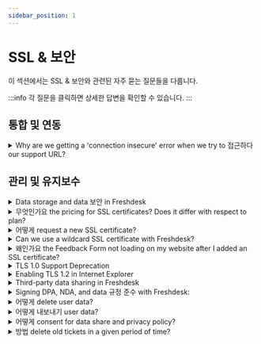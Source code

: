 ```yaml
---
sidebar_position: 1
---
```


# SSL &amp; 보안

이 섹션에서는 SSL &amp; 보안와 관련된 자주 묻는 질문들을 다룹니다.

:::info
각 질문을 클릭하면 상세한 답변을 확인할 수 있습니다.
:::


## 통합 및 연동

<details>
<summary>Why are we getting a 'connection insecure' error when we try to 접근하다 our support URL?</summary>

<p dir="ltr"><span dir="ltr" style={{ fontSize: "16px" }}>This error generally stems from improper SSL certificate configuration, leading to an unencrypted connection. To address this, ensure your SSL certificate is both up-to-date and correctly installed on your server. Additionally, verify that the URL begins with "https" instead of "http." If complications persist, consider engaging your IT team or hosting provider to rectify the SSL configuration.</span></p>
<p style={{ fontSize: "16px" }}><span style={{ fontSize: "16px" }}><span style={{ fontSize: "16px" }}><span style={{ fontSize: "16px" }}><br /></span></span></span></p>
<p style={{ fontSize: "16px" }}><span style={{ fontSize: "16px" }}><span style={{ fontSize: "16px" }}><span style={{ fontSize: "16px" }}><br /></span></span></span></p>
<p dir="ltr" style={{ fontSize: "16px" }}><span style={{ fontSize: "16px" }}><span style={{ fontSize: "16px" }}><span dir="ltr" style={{ fontSize: "16px" }}>This error may also arise due to an insecure custom/vanity URL. To rectify this, you can secure your custom URL by <a href="https://support.freshdesk.com/en/support/solutions/articles/50000005469">acquiring an SSL certificate</a> from us. Connect with us at support@freshdesk.com to obtain the SSL certificate, thereby resolving the 'connection insecure' error associated with your custom URL.</span></span></span></p>
<p dir="ltr" style={{ fontSize: "16px" }}><span style={{ fontSize: "16px" }}><span style={{ fontSize: "16px" }}><br /></span></span></p>
<p dir="ltr" style={{ fontSize: "16px" }}><span style={{ fontSize: "16px" }}><span style={{ fontSize: "16px" }}><br /></span></span></p>
<p style={{ fontSize: "16px" }}><span style={{ fontSize: "16px" }}><span dir="ltr" style={{ fontSize: "16px" }}>Here are additional troubleshooting steps to troubleshoot SSL issues:</span></span></p>
<p style={{ fontSize: "16px" }}><span style={{ fontSize: "16px" }}><span style={{ fontSize: "16px" }}><br /></span></span></p>
<p style={{ fontSize: "16px" }}><span style={{ fontSize: "16px" }}><span style={{ fontSize: "16px" }}><br /></span></span></p><ul><li style={{ fontSize: "16px" }}><span style={{ fontSize: "16px" }}><span style={{ fontSize: "16px" }}>Verify CNAME Record Values: Ensure that the CNAME record values for your custom domain are correctly configured in both your DNS provider and Freshdesk. Use tools like MX Toolbox to cross-check the records and confirm they match.</span></span></li></ul><p style={{ fontSize: "16px" }}><span style={{ fontSize: "16px" }}><span style={{ fontSize: "16px" }}><br /></span></span></p><ul><li><span style={{ fontSize: "16px" }}><span style={{ fontSize: "16px" }}>Check Existing CNAME Values in Freshdesk: Navigate to your Freshdesk settings and confirm the existing CNAME values to which your custom domain should be pointed. If you can't locate these values, it might be necessary to remove and re-add your custom domain to regenerate accurate CNAME records.</span></span></li></ul><p style={{ fontSize: "16px" }}><span style={{ fontSize: "16px" }}><span style={{ fontSize: "16px" }}><br /></span></span></p><ul><li style={{ fontSize: "16px" }}><span style={{ fontSize: "16px" }}><span style={{ fontSize: "16px" }}>Regenerate CNAME Records: In cases where CNAME records appear incorrect or mismatched, removing the custom domain from the portal and adding it back can generate fresh CNAME records. This step is especially useful if you suspect discrepancies in the records.</span></span></li></ul><p style={{ fontSize: "16px" }}><span style={{ fontSize: "16px" }}><span style={{ fontSize: "16px" }}><br /></span></span></p><ul><li style={{ fontSize: "16px" }}><span style={{ fontSize: "16px" }}><span style={{ fontSize: "16px" }}>Align Domain with New CNAME Value: Once new CNAME records are generated, ensure your custom domain is correctly pointed to the newly provided CNAME value within Freshdesk settings.</span></span></li></ul><p style={{ fontSize: "16px" }}><span style={{ fontSize: "16px" }}><span style={{ fontSize: "16px" }}><br /></span></span></p><ul><li style={{ fontSize: "16px" }}><span style={{ fontSize: "16px" }}><span style={{ fontSize: "16px" }}>Apply for SSL Certificate: With accurate CNAME records in place, reapply for an SSL certificate from within Freshdesk. This step should proceed without errors, and you'll likely see an "Awaiting Activation" message.</span></span></li></ul><p style={{ fontSize: "16px" }}><span style={{ fontSize: "16px" }}><span style={{ fontSize: "16px" }}><br /></span></span></p><ul><li style={{ fontSize: "16px" }}><span style={{ fontSize: "16px" }}><span style={{ fontSize: "16px" }}>Activation Waiting Period: After applying for the SSL certificate, be patient as it may take up to 24 hours for the SSL certificate to activate. During this time, ensure your domain settings remain unchanged for successful activation.</span></span></li></ul><p style={{ fontSize: "16px" }}><span style={{ fontSize: "16px" }}><span style={{ fontSize: "16px" }}><br /></span></span></p>
<p style={{ fontSize: "16px" }}><span style={{ fontSize: "16px" }}><span style={{ fontSize: "16px" }}><br /></span></span></p>
<p dir="ltr" style={{ fontSize: "16px" }}><span style={{ fontSize: "16px" }}><span style={{ fontSize: "16px" }}>By incorporating these additional troubleshooting steps, users will have a comprehensive guide to resolving SSL issues related to custom domains in Freshdesk.</span></span></p>
<p ><span style={{ fontSize: "16px" }}><br /></span></p>
<p><br /></p>

</details>


## 관리 및 유지보수

<details>
<summary>Data storage and data 보안 in Freshdesk</summary>

<p dir="ltr"><span rel="tempredactor"><strong>How can I be sure that my data is safe with Freshdesk? Where is the data hosted?</strong></span></p>
<p dir="ltr"><br /></p>
<p dir="ltr"><span rel="tempredactor">We take matters of data security very seriously at Freshdesk. We are hosted on the highly reliable Amazon AWS servers, that promise optimal uptime, and data security for all our customers and ticket data.&nbsp;</span></p>
<p dir="ltr"><span rel="tempredactor"><br /></span></p>
<p dir="ltr"><span rel="tempredactor">Our hosting partner is AWS and our servers are hosted in a world-class AWS data center, that is protected by biometric locks and 24-hour surveillance. We ensure that our application is always up to date with the latest security patches. All Freshdesk plans include SSL encryption to keep your data safe.</span></p>
<p dir="ltr"><br /></p>
<p><strong>How is the data stored?</strong></p>
<p><br /></p>
<p>The product is built on multi-tenant cloud architecture and every customer's data is logically segregated with a unique tenant ID so that one customer cannot access another customer data.</p>
<p><br /></p>
<p dir="ltr"><br /></p>
<p><strong>What information security controls are available / deployed?</strong></p>
<p><br /></p>
<p><strong>Data Segregation:</strong></p>
<p>Freshworks uses a multi-tenant data model to host all its applications. Each application is serviced from an individual virtual private cloud and each customer is uniquely identified by a tenant ID. The application is engineered and verified to ensure that it always fetches data only for the logged-in tenant. Per this design, no customer has access to another customer’s data.</p>
<p><br /></p>
<p><strong>Access control:</strong></p>
<p>Freshworks has an in-built authentication module where it provides the ability for customers to define user names and assign access roles. Users can be authenticated either using the authentication module within Freshworks products or via the customer’s SSO. In case customers are using our own authentication module (SSO, AD, etc..), the password rules for authentication &amp; password policy configured by them will be applied. In addition, customers can restrict support agents and customers who can log in to their support portal to certain IP addresses.</p>
<p><br /></p>
<p><strong>Encryption:</strong></p>
<p dir="ltr">All data at rest is encrypted using AES-256-bit standards with the keys being managed using AWS Key Management Service. All data in transit is encrypted. We support only TLS 1.2 and lower versions are deprecated.</p>
<p><br /></p>
<p><strong>Logs:</strong></p>
<p dir="ltr">All the events and activities are logged and monitored on a monthly basis. Application Audit Logs within the Admin console (<strong>Admin &gt;Account &gt; Audit Log</strong>) captures the user activities and configuration changes or all agents. These logs are read-only and also encrypted for protection.</p>
<p><br /></p>
<p><br /></p>
<p><strong>Can the data hosting region be moved? How long will the process take?</strong></p>
<p><br /></p>
<p dir="ltr">The hosting region can only be selected at the time of account creation, and if the data center needs to be moved to a different , you can raise a support ticket to support@freshdesk.com. The duration of the migration process depends on the amount of data that needs to be transferred.</p>
<p><br /></p>
<p><strong>Where is the data backed up? Will we lose any data?</strong></p>
<p><br /></p>
<p>All data stored and handled in Freshdesk can be backed up in two ways:</p>
<p>1. A continuous backup is maintained in different data centers to support a system failover if it were to occur in the primary data center.&nbsp;</p>
<p>2. Data is backed up to persistent storage every day and retained for the last seven days.</p>
<p><br /></p>
<p>Application logs are backed up and are maintained for a duration of one year.</p>
<p><br /></p>
<p>All backups are encrypted using AES 256-bit encryption and keys being managed through AWS Key Management Services (KMS).</p>
<p><br /></p>
<p><strong>What is the encryption type used in FD?</strong></p>
<p><br /></p>
<p dir="ltr">All data at rest is encrypted using AES-256-bit standards with the keys being managed using AWS Key Management Service. All data in transit is encrypted using HTTPS with TLS 1.2 and above.</p>
<p><br /></p>
<p><strong>What data does Freshdesk have access to? What data of ours does Freshdesk Analyze?</strong></p>
<p><br /></p>
<p>By Default, Freshdesk does not have access to any of the customer's data. In case a customer wants a Freshdesk representative to work on their account, they have to add them as an occasional agent.&nbsp;</p>
<p><br /></p>
<p>Freshdesk stores and processes customer data, where data refers to all electronic data, messages, or other material submitted to Freshdesk by the customer through the customer’s account in connection with the customer’s use of Freshdesk’s service(s). This data is processed in compliance with applicable laws and regulations for the purpose of providing services in the Freshworks product suite. As a data processor, Freshdesk performs operations or set of operations on this data in relation to services offered.</p>
<p>&nbsp;</p>
<p>&nbsp;‘Data hosted’ means data stored for the delivery of services we provide as a data processor and includes data stored for backup. ‘Data’ stated hereby is with reference to definitions specified in the provided <a href="https://www.freshworks.com/privacy/data-hosting/" rel="noreferrer" target="_blank">link</a>.</p>
<p><br /></p>
<p><strong>How do I erase all the data in my helpdesk?</strong></p>
<p><br /></p>
<p dir="ltr">Data Deletion post account termination: Any data deleted will be erased 90 days post date of <a href="https://support.freshdesk.com/support/solutions/articles/227558-can-i-completely-delete-a-contact-from-freshdesk-/" rel="noreferrer" target="_blank">termination</a>.&nbsp;</p>
<p><br /></p>
<p><strong>Do you process personal data/PII?</strong></p>
<p><br /></p>
<p>Being the data controller, the customer gets to decide what data to host/process in Freshdesk. Freshdesk processes data in accordance with your terms of service</p>
<p><br /></p>
<p><strong>What is Freshdesk’s Data Retention Policy</strong></p>
<p><br /></p>
<p dir="ltr">Data is retained as long as the customer is active and using our products. If any delete is performed by the users (agents, admin, etc…) - then the delete is immediate. However, logs will be retained. These logs would be retained for 3 months and then archived in a secure environment with no access unless explicitly approved by the senior management to comply with applicable laws. These archived logs would also be purged automatically after 21 days. The log will just contain only information about the action or event and associated details. Logs will not have any data including PII.</p>
<p><br /></p>
<p dir="ltr">Upon Account Termination, all account data will be deleted after 90 days from the date of termination. Logs will be retained as mentioned above.</p>
<p>To know about Freshworks’ Data Retention Policies, refer these pages:</p><ul><li><a href="https://www.freshworks.com/terms/" rel="noreferrer" target="_blank">Freshworks Terms of service&nbsp;</a></li><li><a href="https://www.freshworks.com/data-processing-addendum/" rel="noreferrer" target="_blank">Freshworks Data Processing Addendum&nbsp;</a></li></ul><p><br /></p>
<p><br /></p>
<p dir="ltr"><br /></p>
<p dir="ltr"><span rel="tempredactor">You can also refer to these links for more details: <a href="https://support.freshdesk.com/support/solutions/articles/50000002360-third-party-data-sharing-in-freshdesk" rel="noreferrer" target="_blank">Third party data sharing</a>,&nbsp;</span>
<span rel="tempredactor"><a href="https://www.freshworks.com/security/" rel="noreferrer noopener" target="_blank">Freshworks Security</a>,&nbsp;</span><a href="https://www.freshworks.com/privacy/data-hosting/" rel="noreferrer noopener" target="_blank"><span rel="tempredactor">Freshworks Data Hosting</span></a><span rel="tempredactor">&nbsp;and&nbsp;</span><a href="https://www.freshworks.com/privacy/gdpr/company/" rel="noreferrer noopener" target="_blank"><span rel="tempredactor">Freshworks on GDPR</span></a><span rel="tempredactor">.</span></p>

</details>

<details>
<summary>무엇인가요 the pricing for SSL certificates? Does it differ with respect to plan?</summary>

<p >SSL certificates are free for all Freshdesk accounts, across all applicable plans. </p>

</details>

<details>
<summary>어떻게 request a new SSL certificate?</summary>

<div style={{ fontSize: "16px" }}><p dir="ltr" style={{ fontSize: "16px" }}><span style={{ fontSize: "16px" }}><span dir="ltr" style={{ fontSize: "16px" }}>SSL is a form of encryption protocol that secures data between browsers and servers. SSL certificates are issued to websites &amp; web portals to ensure a safer experience for businesses &amp; customers.</span></span></p>
<p dir="ltr" style={{ fontSize: "16px" }}><span style={{ fontSize: "16px" }}><br /></span></p>
<p dir="ltr" style={{ fontSize: "16px" }}><span style={{ fontSize: "16px" }}><span dir="ltr" style={{ fontSize: "16px" }}>When you sign-up for a Freshdesk account, the default account URL, which is usually in the format&nbsp;</span>
<span dir="ltr" style={{ fontSize: "16px" }}>- <a dir="ltr" href="//yourcompanyname.freshdesk.com">yourcompanyname.freshdesk.com</a></span>
<span dir="ltr" style={{ fontSize: "16px" }}>&nbsp;is enabled with a default SSL provided by Freshdesk.&nbsp;</span></span></p>
<p dir="ltr" style={{ fontSize: "16px" }}><span style={{ fontSize: "16px" }}><br /></span></p>
<p dir="ltr" style={{ fontSize: "16px" }}><span style={{ fontSize: "16px" }}><span dir="ltr" style={{ fontSize: "16px" }}><strong >When do you need an SSL Certificate?&nbsp;</strong></span></span></p>
<p dir="ltr" style={{ fontSize: "16px" }}><span style={{ fontSize: "16px" }}><span dir="ltr" style={{ fontSize: "16px" }}>&nbsp; &nbsp;&nbsp;</span></span></p>
<p dir="ltr" style={{ fontSize: "16px" }}><span style={{ fontSize: "16px" }}><span dir="ltr" style={{ fontSize: "16px" }}>&nbsp; &nbsp; Any custom portal URL that you create for your helpdesk needs an SSL certificate to load securely (in HTTPS)</span></span></p>
<p dir="ltr" style={{ fontSize: "16px" }}><span style={{ fontSize: "16px" }}><br /></span></p>
<p dir="ltr" style={{ fontSize: "16px" }}><span style={{ fontSize: "16px" }}><span dir="ltr" style={{ fontSize: "16px" }}><strong >How do you get an SSL certificate?</strong></span><br /></span></p></div><ol style={{ fontSize: "16px" }}><li style={{ fontSize: "16px" }}><span style={{ fontSize: "16px" }}><span style={{ fontSize: "16px" }}><span dir="ltr" style={{ fontSize: "16px" }}>Go to <strong >Admin&gt;Channels&gt;Portals&gt;Select</strong> the required portal</span></span></span></li><li style={{ fontSize: "16px" }}><span style={{ fontSize: "16px" }}><span style={{ fontSize: "16px" }}><span dir="ltr" style={{ fontSize: "16px" }}>Type your custom domain under the 'Portal URL' and add the CNAME record generated by Freshdesk to your domain's DNS.&nbsp;</span></span></span><br /><br /><span style={{ fontSize: "16px" }}><span style={{ fontSize: "16px" }}><span dir="ltr" style={{ fontSize: "16px" }}><img src="#" class="fr-fic fr-dib fr-bordered fr-shadow" style={{ fontSize: "13px", fontFamily: "-apple-system, ", color: "rgb(0, 0, 0)", fontWeight: "400", textAlign: "left" }} /></span></span></span><br /><br /></li><li style={{ fontSize: "16px" }}><span style={{ fontSize: "16px" }}><span style={{ fontSize: "16px" }}><span dir="ltr" style={{ fontSize: "16px" }}>Ensure that the CNAME record is successfully published and hit <strong dir="ltr">Save.</strong></span></span></span></li><li style={{ fontSize: "16px" }}><span style={{ fontSize: "16px" }}><span style={{ fontSize: "16px" }}><span dir="ltr" style={{ fontSize: "16px" }}>The Freshworks SSL certificate will <strong dir="ltr">automatically be approved and enabled&nbsp;</strong>for your domain within 24 hours.</span></span></span></li><li style={{ fontSize: "16px" }}><span style={{ fontSize: "16px" }}><span style={{ fontSize: "16px" }}><span dir="ltr" style={{ fontSize: "16px" }}>Once the SSL certificate is enabled, the icon next to the Portal URL will turn <strong >green,</strong> indicating that your custom portal is secured.</span></span></span></li></ol><p dir="ltr">&nbsp; &nbsp; &nbsp; &nbsp; &nbsp; &nbsp;&nbsp;</p>
<p ><br /></p>
<p style={{ fontSize: "16px" }}><span style={{ fontSize: "16px" }}><span style={{ fontSize: "16px" }}><span dir="ltr" style={{ fontSize: "16px" }}>Before SSL Certificate is enabled:&nbsp;</span></span></span></p>
<p style={{ fontSize: "16px" }}><br /></p>
<p style={{ fontSize: "16px" }}><span style={{ fontSize: "16px" }}><span style={{ fontSize: "16px" }}><span dir="ltr" style={{ fontSize: "16px" }}><img src="#" style={{ fontSize: "16px" }} class="fr-fic fr-dib fr-bordered fr-shadow" /></span></span></span><br /></p>
<p style={{ fontSize: "16px", fontFamily: "Arial", color: "rgb(69, 69, 69)", fontWeight: "normal" }}><span style={{ fontSize: "16px" }}><span style={{ fontSize: "16px" }}><span dir="ltr" style={{ fontSize: "16px" }}>After SSL <span style={{ fontSize: "16px", fontFamily: "Arial", color: "rgb(0, 0, 0)", fontWeight: "400", textAlign: "left" }}>Certificate is enabled:</span>&nbsp;</span></span></span></p>
<p style={{ fontSize: "16px", fontFamily: "Arial", color: "rgb(69, 69, 69)", fontWeight: "normal" }}><br /></p>
<p style={{ fontSize: "16px", fontFamily: "Arial", color: "rgb(69, 69, 69)", fontWeight: "normal" }}><span style={{ fontSize: "16px" }}><span style={{ fontSize: "16px" }}><span dir="ltr" style={{ fontSize: "16px" }}><img src="#" style={{ fontSize: "16px" }} class="fr-fic fr-dib fr-bordered fr-shadow" /></span></span></span></p>
<p style={{ fontSize: "16px", fontFamily: "Arial", color: "rgb(69, 69, 69)", fontWeight: "normal" }}><span style={{ fontSize: "16px" }}><span style={{ fontSize: "16px" }}><span style={{ fontSize: "16px" }}><strong dir="ltr"></strong></span></span></span><br /></p>
<p ><br /></p>
<p ><br /></p>

</details>

<details>
<summary>Can we use a wildcard SSL certificate with Freshdesk?</summary>

<p>No, Freshdesk would only support SSL certificates provided by <strong>Let's encrypt</strong>, specific for your custom URL - wildcard SSL certificates are not supported. This is because all Freshdesk Accounts use the Freshdesk domain. So, we will not be able to share the public and private keys for the domain.</p>

</details>

<details>
<summary>왜인가요 the Feedback Form not loading on my website after I added an SSL certificate?</summary>

<p >When HTTPS is not used for the Feedback widget, its content would not load in a portal/website where an SSL certificate is enabled. To overcome this, please navigate to <strong dir="ltr">Admin &gt; Channels &gt; Feedback Form &gt;Toggle On the option to "Use HTTPS"</strong>.</p>
<p ><br /></p>
<p >You would have to then replace the widget code on your website with the updated widget code.</p>

</details>

<details>
<summary>TLS 1.0 Support Deprecation</summary>

<div dir="ltr"><div dir="ltr"><div dir="ltr"><div dir="ltr"><div dir="ltr"><div dir="ltr"><div dir="ltr"><div dir="ltr"><div><p style={{ fontSize: "16px" }}><span style={{ fontSize: "16px" }}>From 30th November 2016 (PST), Freshdesk will be moving away from the TLS 1.0 version and will disable the encryption protocol across all its services. The deprecation will have effects on all Freshdesk customers currently using TLS 1.0, and it is advised that you check if you're going to be affected. This solution article will walk you through steps on how you can check if this change affects your business.</span></p>
<p style={{ fontSize: "16px" }}><b id="docs-internal-guid-1d2ca38d-dfed-f61b-ea47-6d14c61bf755" style={{ fontSize: "16px" }}><br /></b></p>
<p style={{ fontSize: "16px" }}><span style={{ fontSize: "16px" }}>Described below are the compatibilities across Desktop Browsers and Mobile Operating Systems.</span></p><h2 dir="ltr" style={{ fontSize: "16px" }}><span style={{ fontSize: "16px" }}><strong>Desktop browser compatibility</strong></span></h2><p style={{ fontSize: "16px" }}><b style={{ fontSize: "16px" }}><br /></b></p>
<p style={{ fontSize: "16px" }}><span style={{ fontSize: "16px" }}><span style={{ fontSize: "16px" }}>1.</span>
<span style={{ fontSize: "16px" }}> Internet Explore</span>
<span style={{ fontSize: "16px" }}>r: Desktop versions of IE 8,9 and 10 are TLS compatible if you are running Windows 7 or higher, but not by default. Future versions of Internet Explorer are compatible by default. </span></span>
<span style={{ fontSize: "16px" }}>Achieve compatibility by following the </span><a href="https://support.freshdesk.com/solution/articles/222861-enabling-tls-1-1-and-tls-1-2-in-internet-explorer" style={{ fontSize: "16px" }} target="" rel="noreferrer noopener"><span style={{ fontSize: "16px" }}>guide here</span></a><span style={{ fontSize: "16px" }}><a href="https://support.freshdesk.com/solution/articles/222861-enabling-tls-1-1-and-tls-1-2-in-internet-explorer" style={{ fontSize: "16px" }} target="" rel="noreferrer noopener">.</a></span></p>
<p style={{ fontSize: "16px" }}><b style={{ fontSize: "16px" }}><br /></b></p>
<p style={{ fontSize: "16px" }}><span style={{ fontSize: "16px" }}><span style={{ fontSize: "16px" }}>2. </span>
<span style={{ fontSize: "16px" }}>Mozilla Firefox</span>
<span style={{ fontSize: "16px" }}>: Versions 23 through 26 are compatible, but not by default. Use about:config to enable TLS 1.1 or TLS 1.2 by updating the security.tls.version.max config value to 2 for TLS 1.1, or 3 for TLS 1.2. All future versions of Mozilla Firefox are TLS 1.0+ compatible by default.</span></span></p>
<p style={{ fontSize: "16px" }}><b style={{ fontSize: "16px" }}><br /></b></p>
<p style={{ fontSize: "16px" }}><span style={{ fontSize: "16px" }}><span style={{ fontSize: "16px" }}>3. </span>
<span style={{ fontSize: "16px" }}>Google Chrome</span>
<span style={{ fontSize: "16px" }}>: All versions of Google Chrome above version 38 are compatible by default.</span></span></p>
<p style={{ fontSize: "16px" }}><b style={{ fontSize: "16px" }}><br /></b></p>
<p style={{ fontSize: "16px" }}><span style={{ fontSize: "16px" }}><span style={{ fontSize: "16px" }}>4. </span>
<span style={{ fontSize: "16px" }}>Safari</span>
<span style={{ fontSize: "16px" }}>: Desktop Safari versions 7 and higher for OS X 10.9 (Mavericks) and higher are, compatible with TLS 1.1 and higher, by default.</span></span></p>
<p style={{ fontSize: "16px" }}><span style={{ fontSize: "16px" }}><strong><br /></strong></span></p>
<p style={{ fontSize: "16px" }}><span style={{ fontSize: "16px" }}><span style={{ fontSize: "16px" }}><strong>Verify your browser compatibility</strong></span></span></p>
<p style={{ fontSize: "16px" }}><b style={{ fontSize: "16px" }}><br /></b></p>
<p style={{ fontSize: "16px" }}><span style={{ fontSize: "16px" }}>To verify compatibility for TLS 1.1/TLS 1.2 for your browser, go to </span><a href="https://www.howsmyssl.com/" target="_blank" rel="noreferrer noopener"><span style={{ fontSize: "16px" }}>this link</span></a><span style={{ fontSize: "16px" }}> and if you are able to view a webpage shown below with the message TLS1.1/TLS1.2 Upgrade Test Passed, then your browser is compatible with Freshdesk. <strong>Internet Explorer </strong>users can achieve compatibility by following the </span><a href="https://support.freshdesk.com/solution/articles/222861-enabling-tls-1-1-and-tls-1-2-in-internet-explorer" target="" rel="noreferrer noopener"><span style={{ fontSize: "16px" }}>guide here</span></a><span style={{ fontSize: "16px" }}><a href="https://support.freshdesk.com/solution/articles/222861-enabling-tls-1-1-and-tls-1-2-in-internet-explorer" style={{ fontSize: "16px" }} target="" rel="noreferrer noopener">.</a></span>
<span style={{ fontSize: "16px" }}><br /></span></p>
<p style={{ fontSize: "16px" }}></p>
<p><img class="fr-dib fr-draggable fr-bordered" src="#" style={{ fontSize: "16px" }} /></p>
<p><br /></p>
<p><br /></p>
<p><span style={{ fontSize: "16px" }}><br /></span>
<span style={{ fontSize: "16px" }}><strong><span style={{ fontSize: "16px" }}>Mobile compatibility</span></strong></span></p>
<p style={{ fontSize: "16px" }}><b style={{ fontSize: "16px" }}><br /></b></p>
<p style={{ fontSize: "16px" }}><span style={{ fontSize: "16px" }}>Devices running Android OS versions lower than 4.1 are not compatible with TLS versions higher than 1.0. Therefore, the Freshdesk Android app will stop working on devices running these versions of the operating system. Users are advised to upgrade their operating systems to continue using the app.</span></p>
<p style={{ fontSize: "16px" }}><b style={{ fontSize: "16px" }}><br /></b></p>
<p style={{ fontSize: "16px" }}><span style={{ fontSize: "16px" }}>Devices running Android 4.1 to 4.4 need to be on version 3.5 or higher of the Android app to continue using Freshdesk. Users running Android versions 5.0 or higher will not face any issues and can continue using the existing version of the app installed on their device or upgrade to version 3.5 of the app. </span></p>
<p style={{ fontSize: "16px" }}><b style={{ fontSize: "16px" }}><br /></b></p>
<p style={{ fontSize: "16px" }}><span style={{ fontSize: "16px" }}>The iOS app will continue to work seamlessly on compatible iOS versions (iOS 8 and above).</span></p>
<p style={{ fontSize: "16px" }}><b style={{ fontSize: "16px" }}><br /></b></p>
<p style={{ fontSize: "16px" }}><span style={{ fontSize: "16px" }}>Once you have ensured that your Browser/OS will not be affected by the eventual deprecation of TLS, you can follow the steps below to run a compatibility test on your Integrations/API clients (if applicable)</span></p><h2 dir="ltr" style={{ fontSize: "16px" }}><span style={{ fontSize: "16px" }}><span style={{ fontSize: "16px" }}><strong><span style={{ fontSize: "16px" }}>Steps to check for API compatibility</span></strong></span></span></h2><ol><li dir="ltr" style={{ fontSize: "16px" }}><p dir="ltr" style={{ fontSize: "16px" }}><span style={{ fontSize: "16px" }}>Set up an API client in a test environment. This could be any software that you are using to integrate to Freshdesk or any custom integration code that you have written.</span></p></li><li dir="ltr" style={{ fontSize: "16px" }}><p dir="ltr" style={{ fontSize: "16px" }}><span style={{ fontSize: "16px" }}><span >In that test environment, change the API client's endpoint hostname from </span>
<span style={{ fontSize: "16px" }}>yourdomain.freshdesk.com</span>
<span > to </span>
<span style={{ fontSize: "16px" }}>tlstest.freshdesk.com</span>
<span >.</span></span></p></li><li dir="ltr" style={{ fontSize: "16px" }}><p dir="ltr" style={{ fontSize: "16px" }}><span style={{ fontSize: "16px" }}>If you see a '401 Unauthorized' error, then this test passed. This response means that the underlying TLS connection was successful, despite the '401 Unauthorized' error.</span></p></li><li dir="ltr" style={{ fontSize: "16px" }}><p dir="ltr" style={{ fontSize: "16px" }}><span style={{ fontSize: "16px" }}>If you instead see an error message that involves TLS or https, then the test has failed. Your API client will require adjustments or upgrades. Please check with your client's documentation on how to upgrade to TLS 1.1 or TLS 1.2 support.</span></p></li></ol><h1 dir="ltr" style={{ fontSize: "16px" }}><span style={{ fontSize: "16px" }}><strong>Example using cURL</strong></span></h1><p style={{ fontSize: "16px" }}><span style={{ fontSize: "16px" }}>This is how the output would look when connected from cURL.</span></p>
<p style={{ fontSize: "16px" }}><b style={{ fontSize: "16px" }}><br /></b></p>
<p style={{ fontSize: "16px" }}><span style={{ fontSize: "16px" }}>(The following test cases were run on cURL version 7.50.0)</span></p><h2 dir="ltr" style={{ fontSize: "16px" }}><span style={{ fontSize: "16px" }}>Failure case</span></h2><p style={{ fontSize: "16px" }}><span style={{ fontSize: "16px" }}>curl -v -XGET <a href="https://tlstest.freshdesk.com/api/v2/tickets" rel="noreferrer noopener">https://tlstest.freshdesk.com/api/v2/tickets</a> --tlsv1.0</span></p>
<p style={{ fontSize: "16px" }}><b style={{ fontSize: "16px" }}><br /></b></p>
<p style={{ fontSize: "16px" }}><span style={{ fontSize: "16px" }}>Output</span></p>
<p><br /></p><table style={{ fontSize: "16px" }}><colgroup><col width="592"></colgroup><tbody><tr style={{ fontSize: "16px" }}><td style={{ fontSize: "16px" }}><p dir="ltr" style={{ fontSize: "16px" }}><span style={{ fontSize: "16px" }}>* Server aborted the SSL handshake</span></p>
<p dir="ltr" style={{ fontSize: "16px" }}><span style={{ fontSize: "16px" }}>* Closing connection 0</span></p>
<p dir="ltr" style={{ fontSize: "16px" }}><span style={{ fontSize: "16px" }}>curl: (35) Server aborted the SSL handshake</span></p></td></tr></tbody></table><p><br /></p>
<p style={{ fontSize: "16px" }}><b style={{ fontSize: "16px" }}><br /></b></p><h2 dir="ltr" style={{ fontSize: "16px" }}><span style={{ fontSize: "16px" }}>Successful case</span></h2><p style={{ fontSize: "16px" }}><span style={{ fontSize: "16px" }}>curl -v -XGET <a href="https://tlstest.freshdesk.com/api/v2/tickets" rel="noreferrer noopener">https://tlstest.freshdesk.com/api/v2/tickets</a> --tlsv1.1</span></p>
<p style={{ fontSize: "16px" }}><b style={{ fontSize: "16px" }}><br /></b></p>
<p style={{ fontSize: "16px" }}><span style={{ fontSize: "16px" }}>Output</span></p>
<p><br /></p><table style={{ fontSize: "16px" }}><colgroup><col width="592"></colgroup><tbody><tr style={{ fontSize: "16px" }}><td style={{ fontSize: "16px" }}><p dir="ltr" style={{ fontSize: "16px" }}><span style={{ fontSize: "16px" }}>HTTP/1.1 401 Unauthorized</span></p>
<p dir="ltr" style={{ fontSize: "16px" }}><span style={{ fontSize: "16px" }}>….</span></p>
<p dir="ltr" style={{ fontSize: "16px" }}><span style={{ fontSize: "16px" }}>….</span></p>
<p dir="ltr" style={{ fontSize: "16px" }}><span style={{ fontSize: "16px" }}>* Connection #0 to host tlstest.freshdesk.com left intact</span></p>
<p dir="ltr" style={{ fontSize: "16px" }}><code>`"code":"invalid_credentials","message":"You have to be logged in to perform this action."`</code></p></td></tr></tbody></table><p><br /></p>
<p style={{ fontSize: "16px" }}><b style={{ fontSize: "16px" }}><br /></b></p>
<p style={{ fontSize: "16px" }}><span style={{ fontSize: "16px" }}>If you've got any additional queries, just drop a mail to support@freshdesk.com</span></p>
<p style={{ fontSize: "16px" }}><span><span style={{ fontSize: "16px" }}><br /></span><br /></span></p></div></div></div></div></div></div></div></div></div>

</details>

<details>
<summary>Enabling TLS 1.2 in Internet Explorer</summary>

<div dir="ltr"><p><font><span style={{ fontSize: "16px" }}>If you use Internet Explorer to access Freshdesk, then you can use the following steps to make your browser compatible with TLS 1.2. </span></font><span><font size="3">To change the settings in IE 8, 9 or 10:</font></span></p>
<p><span><font size="3"><br /></font></span></p>
<p></p><ul><li><font size="3">Go to Tools and select Internet Options</font></li><li><font size="3">Select the Advanced tab in Internet Options</font></li><li><font size="3">Enable (check) TLS 1.2 and also disable (uncheck) SSL 3.0 for additional security<br /></font></li><li><font size="3">Click on Apply and OK to complete the procedure</font></li></ul><div><font size="3"><br /></font></div><div><font size="3"><p><img src="#" style={{ fontSize: "16px" }} class="fr-fil fr-dib" /></p></font></div><p></p>
<p><font><span style={{ fontSize: "16px" }}><br /></span></font></p>
<p><font><span style={{ fontSize: "16px" }}><br /></span></font></p></div>

</details>

<details>
<summary>Third-party data sharing in Freshdesk</summary>

<p><strong>Apart from freshworks are there any other parties involved in data storage or processing?</strong></p>
<p><br /></p>
<p>Freshdesk partners with organizations that adhere to global standards and regulations. These organizations include sub-processors or third-parties that Freshworks utilizes to assist in providing its products. </p>
<p><br /></p>
<p>List of sub-processors along with their role in processing and their processing location are disclosed in the following <a href="https://www.freshworks.com/privacy/sub-processor/" rel="noreferrer" target="_blank">link </a></p>
<p><br /></p>
<p><strong>Do third party platforms have access to our data?</strong></p>
<p><br /></p>
<p>Third parties only have access to data that is absolutely necessary for them to deliver their services. Further, depending on the services they avail from us, the customers have the option to opt-out of availing services from certain sub-processors. Details of the same can be discussed and mutually agreed upon.</p>
<p><br /></p>

</details>

<details>
<summary>Signing DPA, NDA, and data 규정 준수 with Freshdesk:</summary>

<p><strong>Does a DPA have to be signed?</strong></p>
<p>If you have agreed to freshworks <a href="https://www.freshworks.com/terms/" rel="noreferrer" target="_blank">terms of service</a>, which is available online on our website, it also covers the <a href="https://www.freshworks.com/data-processing-addendum/" rel="noreferrer" target="_blank">data processing addendum</a> and does not require to be signed additionally. You can find the documentation on the <a href="https://www.freshworks.com/data-processing-addendum/" rel="noreferrer" target="_blank">Freshworks security page</a>.</p>
<p><br /></p>
<p><strong>Do I need to execute a signed copy of the DPA for legal/audit records?</strong></p>
<p>In case you want an e-version (instead of online terms) to be executed, contact us at support@freshdesk.com</p>
<p><br /></p>
<p><strong>Need to sign an NDA, details?</strong></p>
<p>If you are an existing customer of Freshworks, by using our products, &nbsp;Freshworks terms of service available online on our website applies by default. In case you want a physical signed copy with special terms included from your side, contact us at support@freshdesk.com</p>
<p><br /></p>
<p><br /></p>
<p><strong>What is the audit and compliance process in Freshdesk?</strong></p>
<p dir="ltr">Freshdesk is audited annually by independent audit firms for ISO 27001, ISO 27701, SOC 2 Type 2, and VAPT. One of the objectives of getting these certifications or attestations is to be able to provide the necessary information to our customers through the audits reports by reputed and independent auditors.</p>
<p>&nbsp;</p>
<p>Therefore, we will only be able to support security evaluations by means of Security questionnaires, 3rd party audit reports, certification requests, and evaluation calls.</p>
<p><br /></p>
<p>Further, On a case to case basis where it's mandated by the law/regulations, audits and assessments shall be discussed and agreed in the contract</p>
<p><br /></p>
<p><strong>Is Freshdesk PCI Compliant?</strong></p>
<p dir="ltr">Yes, Freshdesk is PCI Compliant. Freshworks has data security controls in line with the ISO 27001 standards and is audited as per the SOC 2 Type II framework covering the security, confidentiality, and availability of trust service principles.</p>
<p><br /></p>
<p dir="ltr">Further, for running PCI compliant workloads, we work with our customers to satisfy specific use cases where we obfuscate card data that is structured in nature. Examples such as a card data on an email title( using card data masker integration), or providing encrypted fields over a form.</p>
<p><br /></p>
<p><strong>What is CCPA Compliance? Is Freshdesk CCPA Compliant?</strong></p>
<p>To an extent, Freshdesk account holders are ‘consumers’ as defined under the California Consumer Privacy Act of 2018 (“CCPA”) and Freshdesk is a ‘business’ as defined under CCPA. Thus, the following applies to every Freshdesk account holder:</p>
<p>Subject to the provisions of the CCPA, you have the right to request in the manner provided herein, for the following:</p>
<p><br /></p>
<p>a. Right to request for information about the:</p>
<p>&nbsp; - Categories of Personal Data Freshworks has collected about you.</p>
<p>&nbsp; - Specific pieces of Personal Data Freshworks has collected about you.</p>
<p>&nbsp; - Categories of sources from which the Personal Data is collected.</p>
<p>&nbsp; - Business or commercial purpose for collecting Personal Data.</p>
<p>&nbsp; - Categories of third parties with whom the business shares Personal Data.</p>
<p><br /></p>
<p>b. Right to request for deletion of any Personal Data collected about you by Freshdesk.</p>
<p>If you seek to exercise the foregoing rights to access or delete Personal Data which constitutes ‘personal information’ as defined in CCPA, please contact us at privacy@freshworks.com or write to us here. We respond to all requests we receive from you wishing to exercise your data protection rights within a reasonable timeframe in accordance with applicable data protection laws.&nbsp;</p>
<p><br /></p>
<p>By writing to us, you agree to receive communication from us seeking information from you in order to verify you to be the consumer from whom we have collected the Personal Data from and such other information as reasonably required to enable us to honor your request.</p>
<p><br /></p>
<p>The list of categories of Personal Data collected and disclosed about consumers are enlisted under the head ‘What Personal Data does Freshworks collect and why?’ and the list of categories of third parties to whom the Personal Data was or maybe made disclosed are enlisted under the head ‘Sharing of Personal Data’. Separately, Freshworks does not sell your Personal Data</p>
<p><br /></p>

</details>

<details>
<summary>어떻게 delete user data?</summary>

<p dir="ltr" style={{ fontSize: "13px", fontFamily: "-apple-system, ", color: "rgb(0, 0, 0)", fontWeight: "400", textAlign: "left" }}><span dir="ltr" style={{ fontSize: "16px" }}>In Freshdesk, a ‘delete’ or ‘export’ request from a customer must be routed via the admin, who validates if the requestor is genuine.&nbsp;</span></p>
<p dir="ltr" style={{ fontSize: "16px", fontFamily: "Arial", color: "rgb(0, 0, 0)", fontWeight: "400", textAlign: "left" }}><span style={{ fontSize: "16px" }}><span style={{ fontSize: "16px" }}><span style={{ fontSize: "16px" }}><span dir="ltr" style={{ fontSize: "16px" }}>As an administrator of your helpdesk account, you can &nbsp;</span></span></span></span></p><ul><li><a href="#Soft-delete-a-contact"><span style={{ fontSize: "16px" }}>Soft delete a contact</span></a></li><li style={{ fontSize: "16px" }}><span style={{ fontSize: "16px" }}><a href="#Hard-delete-a-contact">Hard delete a contact</a></span></li><li><a href="#Permanently-delete-the-PII-of-a-deleted-contact-who-was-previously-an-agent"><span style={{ fontSize: "16px" }}>Permanently delete the PII of a deleted contact who was previously an agent</span></a></li></ul><p><span style={{ fontSize: "16px" }}><span style={{ fontSize: "16px" }}><span style={{ fontSize: "16px" }}><br /></span></span></span></p><h3 dir="ltr" id="Soft-delete-a-contact" style={{ fontSize: "16px", fontFamily: "Arial", color: "rgb(0, 0, 0)", fontWeight: "400", textAlign: "left" }}><span style={{ fontSize: "16px" }}><span style={{ fontSize: "16px" }}><span style={{ fontSize: "16px" }}><span style={{ fontSize: "16px" }}><strong style={{ fontSize: "16px" }}>Soft delete a contact</strong></span></span></span></span></h3><p dir="ltr" style={{ fontSize: "16px", fontFamily: "Arial", color: "rgb(0, 0, 0)", fontWeight: "400", textAlign: "left" }}><span style={{ fontSize: "16px" }}><span style={{ fontSize: "16px" }}>To soft delete a contact in Freshdesk,</span></span></p><ol style={{ fontSize: "16px", fontFamily: "Arial", color: "rgb(0, 0, 0)", fontWeight: "400", textAlign: "left" }}><li dir="ltr" style={{ fontSize: "12pt", fontFamily: "Arial", color: "rgb(14, 16, 26)", fontWeight: "400" }}><p dir="ltr" style={{ fontSize: "16px" }}><span style={{ fontSize: "16px" }}><span style={{ fontSize: "16px" }}><span style={{ fontSize: "16px" }}><span style={{ fontSize: "16px" }}>Navigate to the left Menu bar, click on the&nbsp;</span>
<span style={{ fontSize: "16px" }}>People&nbsp;</span>
<span style={{ fontSize: "16px" }}>icon() and select the&nbsp;</span>
<span style={{ fontSize: "16px" }}>Contacts&nbsp;</span>
<span style={{ fontSize: "16px" }}>tab.&nbsp;</span></span></span></span></p></li><li dir="ltr" style={{ fontSize: "12pt", fontFamily: "Arial", color: "rgb(14, 16, 26)", fontWeight: "400" }}><p dir="ltr" style={{ fontSize: "16px" }}><span style={{ fontSize: "16px" }}><span style={{ fontSize: "16px" }}><span style={{ fontSize: "16px" }}><span style={{ fontSize: "16px" }}>Select one or more&nbsp;</span>
<span style={{ fontSize: "16px" }}>Contacts&nbsp;</span>
<span style={{ fontSize: "16px" }}>you wish to delete by clicking on the checkboxes adjacent to their name.</span></span></span></span></p></li><li dir="ltr" style={{ fontSize: "12pt", fontFamily: "Arial", color: "rgb(14, 16, 26)", fontWeight: "400" }}><p dir="ltr" style={{ fontSize: "16px" }}><span style={{ fontSize: "16px" }}><span style={{ fontSize: "16px" }}><span style={{ fontSize: "16px" }}><span style={{ fontSize: "16px" }}>Click on the&nbsp;</span>
<span style={{ fontSize: "16px" }}>Delete&nbsp;</span>
<span style={{ fontSize: "16px" }}>button on the top bar.</span></span></span></span></p></li><li dir="ltr" style={{ fontSize: "12pt", fontFamily: "Arial", color: "rgb(14, 16, 26)", fontWeight: "400" }}><p dir="ltr" style={{ fontSize: "16px" }}><span style={{ fontSize: "16px" }}><span style={{ fontSize: "16px" }}><span style={{ fontSize: "16px" }}><span style={{ fontSize: "16px" }}>Click&nbsp;</span>
<span style={{ fontSize: "16px" }}>Confirm&nbsp;</span>
<span style={{ fontSize: "16px" }}>on the prompt that appears.</span></span></span></span></p>
<p><br /></p><img src="#" style={{ fontSize: "16px" }} class="fr-fil fr-dib fr-bordered fr-shadow" alt="How to soft delete contacts in Freshdesk" /><span style={{ fontSize: "16px" }}><br /></span>
<span style={{ fontSize: "16px" }}>In case of accidental deletion, you can&nbsp;</span><a href="https://support.freshdesk.com/en/support/solutions/articles/238096-can-i-restore-a-deleted-contact-how-" style={{ fontSize: "16px" }}><span style={{ fontSize: "16px" }}>restore the contact</span></a><span style={{ fontSize: "16px" }}>&nbsp;back from the&nbsp;</span>
<span style={{ fontSize: "16px" }}>Deleted Contacts</span>
<span style={{ fontSize: "16px" }}>&nbsp;list.&nbsp;</span><br /><br /></li></ol><h3 dir="ltr" id="Hard-delete-a-contact" style={{ fontSize: "16px", fontFamily: "Arial", color: "rgb(0, 0, 0)", fontWeight: "400", textAlign: "left" }}><span style={{ fontSize: "16px" }}><span style={{ fontSize: "16px" }}><span style={{ fontSize: "16px" }}><span style={{ fontSize: "16px" }}><strong style={{ fontSize: "16px" }}>Hard delete a contact</strong></span></span></span></span></h3><p dir="ltr" style={{ fontSize: "16px", fontFamily: "Arial", color: "rgb(0, 0, 0)", fontWeight: "400", textAlign: "left" }}><span style={{ fontSize: "16px" }}><span style={{ fontSize: "16px" }}>To permanently delete contacts data - tickets, forums, calls &amp; profiles from Freshdesk,</span></span></p><ol style={{ fontSize: "16px", fontFamily: "Arial", color: "rgb(0, 0, 0)", fontWeight: "400", textAlign: "left" }}><li dir="ltr" style={{ fontSize: "12pt", fontFamily: "Arial", color: "rgb(14, 16, 26)", fontWeight: "400" }}><p dir="ltr" style={{ fontSize: "16px" }}><span style={{ fontSize: "16px" }}><span style={{ fontSize: "16px" }}><span style={{ fontSize: "16px" }}><span style={{ fontSize: "16px" }}>Navigate to the left Menu bar, click on the&nbsp;</span>
<span style={{ fontSize: "16px" }}>People&nbsp;</span>
<span style={{ fontSize: "16px" }}>icon() and select the&nbsp;</span>
<span style={{ fontSize: "16px" }}>Contacts&nbsp;</span>
<span style={{ fontSize: "16px" }}>tab.&nbsp;</span></span></span></span></p></li><li dir="ltr" style={{ fontSize: "12pt", fontFamily: "Arial", color: "rgb(14, 16, 26)", fontWeight: "400" }}><p dir="ltr" style={{ fontSize: "16px" }}><span style={{ fontSize: "16px" }}><span style={{ fontSize: "16px" }}><span style={{ fontSize: "16px" }}><span style={{ fontSize: "16px" }}>Click on the Filter icon () on the All Contacts</span>
<span style={{ fontSize: "16px" }}>&nbsp;</span>
<span style={{ fontSize: "16px" }}>page and select the&nbsp;</span>
<span style={{ fontSize: "16px" }}>Deleted Contacts</span>
<span style={{ fontSize: "16px" }}>&nbsp;view.</span></span></span></span></p></li><li dir="ltr" style={{ fontSize: "12pt", fontFamily: "Arial", color: "rgb(14, 16, 26)", fontWeight: "400" }}><p dir="ltr" style={{ fontSize: "16px" }}><span style={{ fontSize: "16px" }}><span style={{ fontSize: "16px" }}><span style={{ fontSize: "16px" }}><span style={{ fontSize: "16px" }}>Click on the&nbsp;</span>
<span style={{ fontSize: "16px" }}>Contact’s name&nbsp;</span>
<span style={{ fontSize: "16px" }}>you wish to delete permanently.</span></span></span></span></p></li><li dir="ltr" style={{ fontSize: "12pt", fontFamily: "Arial", color: "rgb(14, 16, 26)", fontWeight: "400" }}><p dir="ltr" style={{ fontSize: "16px" }}><span style={{ fontSize: "16px" }}><span style={{ fontSize: "16px" }}><span style={{ fontSize: "16px" }}><span style={{ fontSize: "16px" }}>Click the&nbsp;</span>
<span style={{ fontSize: "16px" }}>Delete forever&nbsp;</span>
<span style={{ fontSize: "16px" }}>button from the top bar.</span></span></span></span></p></li><li dir="ltr" style={{ fontSize: "12pt", fontFamily: "Arial", color: "rgb(14, 16, 26)", fontWeight: "400" }}><p dir="ltr" style={{ fontSize: "16px" }}><span style={{ fontSize: "16px" }}><span style={{ fontSize: "16px" }}><span style={{ fontSize: "16px" }}><span style={{ fontSize: "16px" }}>Click&nbsp;</span>
<span style={{ fontSize: "16px" }}>DELETE FOREVER&nbsp;</span>
<span style={{ fontSize: "16px" }}>on the prompt that appears.</span></span></span></span></p>
<p><br /></p><img src="#" style={{ fontSize: "16px" }} class="fr-fil fr-dib fr-bordered fr-shadow" alt="How to hard delete/permanently delete contacts in Freshdesk" /></li></ol><h3 dir="ltr" id="Permanently-delete-the-PII-of-a-deleted-contact-who-was-previously-an-agent" style={{ fontSize: "16px", fontFamily: "Arial", color: "rgb(0, 0, 0)", fontWeight: "400", textAlign: "left" }}><br /><span style={{ fontSize: "16px" }}><span style={{ fontSize: "16px" }}><span style={{ fontSize: "16px" }}><span dir="ltr" style={{ fontSize: "16px" }}><strong dir="ltr" style={{ fontSize: "16px" }}>Permanently delete the PII of a deleted contact who was previously an agent</strong></span></span></span></span></h3><p dir="ltr" style={{ fontSize: "16px", fontFamily: "Arial", color: "rgb(0, 0, 0)", fontWeight: "400", textAlign: "left" }}><span style={{ fontSize: "16px" }}><span style={{ fontSize: "16px" }}>If the deleted contact was previously an agent with the account, Freshdesk permanently deletes their PII(Personally Identifiable Information) such that the individual is not identifiable thereafter.&nbsp;</span></span></p>
<p dir="ltr" style={{ fontSize: "16px", fontFamily: "Arial", color: "rgb(0, 0, 0)", fontWeight: "400", textAlign: "left" }}><span style={{ fontSize: "16px" }}><span style={{ fontSize: "16px" }}>For business continuity, Freshdesk retains their contributions to the business, such as ticket responses, notes, knowledge base articles, forum topics/comments, support calls, surveys, automation rules, ticket templates, contacts, companies, tags, etc.</span></span></p>
<p style={{ fontSize: "16px", fontFamily: "Arial", color: "rgb(0, 0, 0)", fontWeight: "400", textAlign: "left" }}><span style={{ fontSize: "16px" }}><span style={{ fontSize: "16px" }}><span style={{ fontSize: "16px" }}><br /></span></span></span></p>
<p dir="ltr" style={{ fontSize: "13px", fontFamily: "-apple-system, ", color: "rgb(0, 0, 0)", fontWeight: "400", textAlign: "left" }}><span style={{ fontSize: "16px" }}><span style={{ fontSize: "16px" }}><span style={{ fontSize: "16px" }}><span style={{ fontSize: "16px" }}>For any further information or clarifications, please reach out to&nbsp;</span><a href="mailto:support@freshdesk.com" style={{ fontSize: "16px" }}><span style={{ fontSize: "16px" }}>support@freshdesk.com</span></a></span></span></span>
<span dir="ltr" style={{ fontSize: "16px" }}>.</span></p>

</details>

<details>
<summary>어떻게 내보내기 user data?</summary>

<p dir="ltr" style={{ fontSize: "13px", fontFamily: "-apple-system, ", color: "rgb(0, 0, 0)", fontWeight: "400", textAlign: "left" }}><span dir="ltr" style={{ fontSize: "16px" }}>In Freshdesk, a ‘delete’ or ‘export’ request from a customer must be routed via the admin, who validates if the requestor is genuine.&nbsp;</span></p>
<p dir="ltr" style={{ fontSize: "16px", fontFamily: "Arial, Helvetica, sans-serif", color: "rgb(0, 0, 0)", fontWeight: "400", textAlign: "left" }}><span style={{ fontSize: "16px" }}><span style={{ fontSize: "16px" }}><span dir="ltr" style={{ fontSize: "16px" }}>As an administrator of your Freshdesk account, here’s how you can export customer data:&nbsp;</span></span></span></p><ul><li><a href="#Customer-details-export-%C2%A0"><span style={{ fontSize: "16px" }}>Customer details export &nbsp;</span></a></li><li><a href="#Customer-ticket-export%C2%A0"><span style={{ fontSize: "16px" }}>Customer ticket export </span></a><span style={{ fontSize: "16px" }}><span style={{ fontSize: "16px" }}><br /><a href="https://docs.google.com/document/d/1adJHEohBmto1hSsCHJUy0r9-Mh9M7yXRjsKqFF2Zx14/edit#heading=h.lbvvr63n1n1n" style={{ fontSize: "16px" }}></a><br /></span></span></li></ul><h3 dir="ltr" id="Customer-details-export-&nbsp;" style={{ fontSize: "16px", fontFamily: "Arial, Helvetica, sans-serif", color: "rgb(0, 0, 0)", fontWeight: "400", textAlign: "left" }}><span style={{ fontSize: "16px" }}><span style={{ fontSize: "16px" }}><span style={{ fontSize: "16px" }}><strong style={{ fontSize: "16px" }}>Customer details export &nbsp;</strong></span></span></span></h3><ol style={{ fontSize: "16px", fontFamily: "Arial, Helvetica, sans-serif", color: "rgb(0, 0, 0)", fontWeight: "400", textAlign: "left" }}><li dir="ltr" style={{ fontSize: "12pt", fontFamily: "Arial, Helvetica, sans-serif", color: "rgb(0, 0, 0)", fontWeight: "400" }}><p dir="ltr" style={{ fontSize: "16px" }}><span style={{ fontSize: "16px" }}><span style={{ fontSize: "16px" }}><span style={{ fontSize: "16px" }}>Navigate to the&nbsp;</span>
<span style={{ fontSize: "16px" }}>People</span>
<span style={{ fontSize: "16px" }}>&nbsp;icon and click on&nbsp;</span>
<span style={{ fontSize: "16px" }}>Contacts</span>
<span style={{ fontSize: "16px" }}>.</span></span></span></p></li><li dir="ltr" style={{ fontSize: "12pt", fontFamily: "Arial, Helvetica, sans-serif", color: "rgb(0, 0, 0)", fontWeight: "400" }}><p dir="ltr" style={{ fontSize: "16px" }}><span style={{ fontSize: "16px" }}><span style={{ fontSize: "16px" }}><span style={{ fontSize: "16px" }}>Select the&nbsp;</span>
<span style={{ fontSize: "16px" }}>Export</span>
<span style={{ fontSize: "16px" }}>&nbsp;button towards your right.</span></span></span></p></li><li dir="ltr" style={{ fontSize: "12pt", fontFamily: "Arial, Helvetica, sans-serif", color: "rgb(0, 0, 0)", fontWeight: "400" }}><p dir="ltr" style={{ fontSize: "16px" }}><span style={{ fontSize: "16px" }}>Click on the required fields to extract customer data.</span></p></li><li dir="ltr" style={{ fontSize: "12pt", fontFamily: "Arial, Helvetica, sans-serif", color: "rgb(0, 0, 0)", fontWeight: "400" }}><p dir="ltr" style={{ fontSize: "16px" }}><span style={{ fontSize: "16px" }}><span style={{ fontSize: "16px" }}><span style={{ fontSize: "16px" }}>Select the&nbsp;</span>
<span style={{ fontSize: "16px" }}>Export</span>
<span style={{ fontSize: "16px" }}>&nbsp;button to receive an&nbsp;</span>
<span style={{ fontSize: "16px" }}>email</span>
<span style={{ fontSize: "16px" }}>&nbsp;with the export.</span></span></span></p></li></ol><p dir="ltr" style={{ fontSize: "16px", fontFamily: "Arial, Helvetica, sans-serif", color: "rgb(0, 0, 0)", fontWeight: "400", textAlign: "left" }}><span style={{ fontSize: "16px" }}><span style={{ fontSize: "16px" }}><span style={{ fontSize: "16px" }}>Additionally, you may use the&nbsp;</span><a href="https://developers.freshdesk.com/api/#view_contact" style={{ fontSize: "16px" }}><span style={{ fontSize: "16px" }}>Freshdesk API call</span></a><span style={{ fontSize: "16px" }}>&nbsp;to pull all the customers’ profile information.</span></span></span></p>
<p><br /></p>
<p><img src="#" style={{ fontSize: "16px" }} class="fr-fil fr-dib fr-bordered fr-shadow" alt="How to export customer details from Freshdesk?" /></p>
<p><br /><br /><span style={{ fontSize: "16px" }}><span style={{ fontSize: "16px" }}><span style={{ fontSize: "16px" }}><strong dir="ltr" style={{ fontSize: "16px" }}>Customer ticket export</strong>&nbsp;</span></span></span></p>
<p><br /></p><ol style={{ fontSize: "16px", fontFamily: "Arial, Helvetica, sans-serif", color: "rgb(0, 0, 0)", fontWeight: "400", textAlign: "left" }}><li dir="ltr" style={{ fontSize: "12pt", fontFamily: "Arial, Helvetica, sans-serif", color: "rgb(0, 0, 0)", fontWeight: "400" }}><p dir="ltr" style={{ fontSize: "16px" }}><span style={{ fontSize: "16px" }}><span style={{ fontSize: "16px" }}><span style={{ fontSize: "16px" }}>Navigate to&nbsp;</span>
<span style={{ fontSize: "16px" }}>Tickets</span>
<span style={{ fontSize: "16px" }}>&nbsp;tab from the menu.</span></span></span></p></li><li dir="ltr" style={{ fontSize: "12pt", fontFamily: "Arial, Helvetica, sans-serif", color: "rgb(0, 0, 0)", fontWeight: "400" }}><p dir="ltr" style={{ fontSize: "16px" }}><span style={{ fontSize: "16px" }}><span style={{ fontSize: "16px" }}><span style={{ fontSize: "16px" }}>Navigate to the&nbsp;</span>
<span style={{ fontSize: "16px" }}>Filters</span>
<span style={{ fontSize: "16px" }}>&nbsp;panel on the right, and choose the required option from the&nbsp;</span>
<span style={{ fontSize: "16px" }}>Contacts</span>
<span style={{ fontSize: "16px" }}>&nbsp;dropdown.</span></span></span></p></li><li dir="ltr" style={{ fontSize: "12pt", fontFamily: "Arial, Helvetica, sans-serif", color: "rgb(0, 0, 0)", fontWeight: "400" }}><p dir="ltr" style={{ fontSize: "16px" }}><span style={{ fontSize: "16px" }}><span style={{ fontSize: "16px" }}><span style={{ fontSize: "16px" }}>Now click on&nbsp;</span>
<span style={{ fontSize: "16px" }}>Apply</span>
<span style={{ fontSize: "16px" }}>&nbsp;button to filter tickets.</span></span></span></p></li><li dir="ltr" style={{ fontSize: "12pt", fontFamily: "Arial, Helvetica, sans-serif", color: "rgb(0, 0, 0)", fontWeight: "400" }}><p dir="ltr" style={{ fontSize: "16px" }}><span style={{ fontSize: "16px" }}><span style={{ fontSize: "16px" }}><span style={{ fontSize: "16px" }}>Click on&nbsp;</span>
<span style={{ fontSize: "16px" }}>Export</span>
<span style={{ fontSize: "16px" }}>&nbsp;button above the Filter page.</span></span></span></p></li><li dir="ltr" style={{ fontSize: "12pt", fontFamily: "Arial, Helvetica, sans-serif", color: "rgb(0, 0, 0)", fontWeight: "400" }}><p dir="ltr" style={{ fontSize: "16px" }}><span style={{ fontSize: "16px" }}>Select the export format, time interval, and click on the required fields to extract customer data.</span></p></li><li dir="ltr" style={{ fontSize: "12pt", fontFamily: "Arial, Helvetica, sans-serif", color: "rgb(0, 0, 0)", fontWeight: "400" }}><p dir="ltr" style={{ fontSize: "16px" }}><span style={{ fontSize: "16px" }}><span style={{ fontSize: "16px" }}><span style={{ fontSize: "16px" }}>Select the&nbsp;</span>
<span style={{ fontSize: "16px" }}>Export</span>
<span style={{ fontSize: "16px" }}>&nbsp;button to receive an&nbsp;</span>
<span style={{ fontSize: "16px" }}>email</span>
<span style={{ fontSize: "16px" }}>&nbsp;with the export.</span></span></span></p>
<p><br /></p><img src="#" style={{ fontSize: "16px" }} class="fr-fil fr-dib fr-bordered fr-shadow" alt="How to export customer ticket details from Freshdesk?" /><br /><p></p></li></ol><p dir="ltr" style={{ fontSize: "13px", fontFamily: "-apple-system, ", color: "rgb(0, 0, 0)", fontWeight: "400", textAlign: "left" }}><span style={{ fontSize: "16px" }}><span style={{ fontSize: "16px" }}><span style={{ fontSize: "16px" }}>Alternatively, you can also use the&nbsp;</span><a href="https://developers.freshdesk.com/api/#list_all_tickets" style={{ fontSize: "16px" }}><span style={{ fontSize: "16px" }}>Freshdesk API call</span></a></span></span>
<span dir="ltr" style={{ fontSize: "16px" }}>&nbsp;to export all the tickets of a customer.</span></p>

</details>

<details>
<summary>어떻게 consent for data share and privacy policy?</summary>

<p dir="ltr" style={{ fontSize: "13px", fontFamily: "-apple-system, ", color: "rgb(0, 0, 0)", fontWeight: "400", textAlign: "left" }}><span dir="ltr" style={{ fontSize: "16px" }}>As a data controller, you need to assess the data you’re collecting in ticket fields or contact fields - you must ensure this is kept to a minimum just enough to provide the necessary service or support.&nbsp;</span></p>
<p style={{ fontSize: "16px", fontFamily: "Arial, Helvetica, sans-serif", color: "rgb(0, 0, 0)", fontWeight: "400", textAlign: "left" }}><span style={{ fontSize: "16px" }}><span style={{ fontSize: "16px" }}><br /></span></span></p>
<p dir="ltr" style={{ fontSize: "16px", fontFamily: "Arial, Helvetica, sans-serif", color: "rgb(0, 0, 0)", fontWeight: "400", textAlign: "left" }}><span style={{ fontSize: "16px" }}>As a data processor, Freshworks performs operations or a set of functions on this data only on your authorization and in compliance with applicable regulations. If you use ‘consent’ as the basis for processing personal data and you’d like to make it more explicit, you can add a checkbox-type mandatory field to your ‘New ticket’ form.&nbsp;</span></p>
<p style={{ fontSize: "16px", fontFamily: "Arial, Helvetica, sans-serif", color: "rgb(0, 0, 0)", fontWeight: "400", textAlign: "left" }}><span style={{ fontSize: "16px" }}><span style={{ fontSize: "16px" }}><br /></span></span></p>
<p dir="ltr" style={{ fontSize: "16px", fontFamily: "Arial, Helvetica, sans-serif", color: "rgb(0, 0, 0)", fontWeight: "400", textAlign: "left" }}><span style={{ fontSize: "16px" }}>For those on plans other than Estate and Forest, manually display the checkbox: I consent to ABC collecting my email id, phone number, location, and IP.&nbsp;</span></p>
<p dir="ltr" style={{ fontSize: "16px", fontFamily: "Arial, Helvetica, sans-serif", color: "rgb(0, 0, 0)", fontWeight: "400", textAlign: "left" }}><span style={{ fontSize: "16px" }}><span style={{ fontSize: "16px" }}><span style={{ fontSize: "16px" }}>If you are on&nbsp;</span>
<span style={{ fontSize: "16px" }}>Estate or Forest plans</span>
<span style={{ fontSize: "16px" }}>, you can use the&nbsp;</span>
<span style={{ fontSize: "16px" }}>Portal Customization</span>
<span style={{ fontSize: "16px" }}>&nbsp;feature to state - ‘I consent to such data being shared with third parties and link it to your Terms of Service’&nbsp;</span></span></span></p>
<p style={{ fontSize: "16px", fontFamily: "Arial, Helvetica, sans-serif", color: "rgb(0, 0, 0)", fontWeight: "400", textAlign: "left" }}><span style={{ fontSize: "16px" }}><span style={{ fontSize: "16px" }}><br /></span></span></p>
<p dir="ltr" style={{ fontSize: "16px", fontFamily: "Arial, Helvetica, sans-serif", color: "rgb(0, 0, 0)", fontWeight: "400", textAlign: "left" }}><span style={{ fontSize: "16px" }}><span style={{ fontSize: "16px" }}><span style={{ fontSize: "16px" }}><span style={{ fontSize: "16px" }}><img alt="Displaying consent for data share and privacy policy in Freshdesk widget." title="Consent for data share and privacy policy in Freshdesk widget." src="#" width="624" height="637" class="fr-fic fr-dii" style={{ fontSize: "16px" }} /></span></span></span></span></p>
<p style={{ fontSize: "16px", fontFamily: "Arial, Helvetica, sans-serif", color: "rgb(0, 0, 0)", fontWeight: "400", textAlign: "left" }}><span style={{ fontSize: "16px" }}><span style={{ fontSize: "16px" }}><br /></span></span></p>
<p dir="ltr" style={{ fontSize: "13px", fontFamily: "-apple-system, ", color: "rgb(0, 0, 0)", fontWeight: "400", textAlign: "left" }}><span style={{ fontSize: "16px" }}><span style={{ fontSize: "16px" }}><span style={{ fontSize: "16px" }}>For any further information or clarifications, please reach out to&nbsp;</span><a href="mailto:support@freshdesk.com" style={{ fontSize: "16px" }}><span style={{ fontSize: "16px" }}>support@freshdesk.com</span></a></span></span>
<span dir="ltr" style={{ fontSize: "16px" }}>.</span></p>

</details>

<details>
<summary>방법 delete old tickets in a given period of time?</summary>

<p dir="ltr" style={{ fontSize: "13px", fontFamily: "-apple-system, ", color: "rgb(0, 0, 0)", fontWeight: "400", textAlign: "left" }}><span dir="ltr" style={{ fontSize: "16px" }}>GDPR mandates that personal data should not be retained for periods longer than necessary for the purposes it was collected. Additionally, we must comply if a customer decides to exercise their right to be forgotten/erased. Freshdesk provides the following options to delete customer data,</span></p>
<p class="fd-toc" style={{ fontSize: "13px", fontFamily: "Arial, Helvetica, sans-serif", color: "rgb(0, 0, 0)", fontWeight: "400", textAlign: "left" }}><span style={{ fontSize: "16px" }}><br /></span></p><ul style={{ fontSize: "13px", fontFamily: "Arial, Helvetica, sans-serif", color: "rgb(0, 0, 0)", fontWeight: "400", textAlign: "left" }}><li style={{ fontSize: "16px" }}><span style={{ fontSize: "16px" }}><a href="https://support.freshdesk.com/a/solutions/articles/50000005499/edit?lang=en&amp;portalId=74847#Delete-forever-option" style={{ fontSize: "16px" }}><span style={{ fontSize: "16px" }}>Delete forever option</span></a></span></li><li style={{ fontSize: "16px" }}><span style={{ fontSize: "16px" }}><a href="https://support.freshdesk.com/a/solutions/articles/50000005499/edit?lang=en&amp;portalId=74847#Delete-tickets-option" style={{ fontSize: "16px" }}><span style={{ fontSize: "16px" }}>Delete tickets option</span></a><a href="https://docs.google.com/document/d/1JkYHSTVmGAnLvUSgE2p2DELnf5GKQJfPY1Rn4C14zU8/edit#heading=h.i04nl6f0xx0z" style={{ fontSize: "16px" }}></a><br /><br /></span></li></ul><h3 dir="ltr" style={{ fontSize: "1.17em", fontFamily: "Arial, Helvetica, sans-serif", color: "rgb(0, 0, 0)", fontWeight: "400", textAlign: "left" }}><span style={{ fontSize: "16px" }}><span style={{ fontSize: "16px" }}><strong style={{ fontSize: "16px" }}>Delete forever option</strong></span></span></h3><p dir="ltr" style={{ fontSize: "13px", fontFamily: "Arial, Helvetica, sans-serif", color: "rgb(0, 0, 0)", fontWeight: "400", textAlign: "left" }}><span style={{ fontSize: "16px" }}><span style={{ fontSize: "16px" }}>As an administrator of your Freshdesk account, you can use the ‘Delete forever’ option under a contact’s profile to delete the contact once you receive a request for data erasure. This action will permanently delete customer information in the system and tickets/chats/calls they were part of.&nbsp;</span></span><br /><br /></p><h3 dir="ltr" style={{ fontSize: "1.17em", fontFamily: "Arial, Helvetica, sans-serif", color: "rgb(0, 0, 0)", fontWeight: "400", textAlign: "left" }}><span style={{ fontSize: "16px" }}><span style={{ fontSize: "16px" }}><strong style={{ fontSize: "16px" }}>Delete tickets option</strong></span></span></h3><p dir="ltr" style={{ fontSize: "13px", fontFamily: "Arial, Helvetica, sans-serif", color: "rgb(0, 0, 0)", fontWeight: "400", textAlign: "left" }}><span style={{ fontSize: "16px" }}><span style={{ fontSize: "16px" }}>Based on your data retention policies, if you wish to automate the deletion of tickets in the system, please use our&nbsp;</span><a href="https://developers.freshdesk.com/api/#delete_a_ticket" style={{ fontSize: "16px" }}><span style={{ fontSize: "16px" }}>‘Delete ticket’ API</span></a><span style={{ fontSize: "16px" }}>. This API moves tickets to Trash, and Freshdesk will permanently delete the tickets after 30 days. You can also periodically go to the ticket list view, filter by date, and perform a bulk-delete action.</span></span></p>
<p style={{ fontSize: "13px", fontFamily: "Arial, Helvetica, sans-serif", color: "rgb(0, 0, 0)", fontWeight: "400", textAlign: "left" }}><span style={{ fontSize: "16px" }}><br /></span></p>
<p style={{ fontSize: "13px", fontFamily: "-apple-system, ", color: "rgb(0, 0, 0)", fontWeight: "400", textAlign: "left" }}><span style={{ fontSize: "16px" }}><span style={{ fontSize: "16px" }}>For any further information or clarifications, please reach out to&nbsp;</span><a href="mailto:support@freshdesk.com" style={{ fontSize: "16px" }}><span style={{ fontSize: "16px" }}>support@freshdesk.com</span></a></span>
<span dir="ltr" style={{ fontSize: "16px" }}>.</span></p>

</details>

